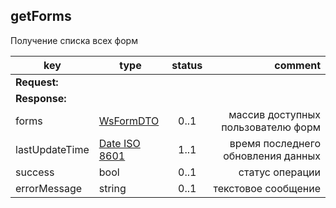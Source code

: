 ## getForms

Получение списка всех форм

key | type | status | comment
--- | ---- | :----: | ---:
**Request:** | | |
**Response:** | | |
forms | [WsFormDTO](#wsformdto) | 0..1 | массив доступных пользователю форм
lastUpdateTime | [Date ISO 8601](https://ru.wikipedia.org/wiki/ISO_8601) | 1..1 | время последнего обновления данных
sucсess | bool | 0..1 | статус операции
errorMessage | string | 0..1 | текстовое сообщение
